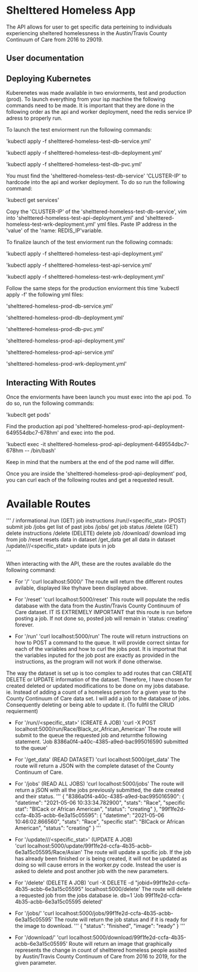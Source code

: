 # Shelttered Homeless App

The API allows for user to get specific data perteining to individuals experiencing sheltered homelessness in the Austin/Travis County Continuum of Care from 2016 to 29019. 

## User documentation


## Deploying Kubernetes
Kuberenetes was made available in two enviorments, test and production (prod). To launch everything from your isp machine the following commands need to be made. It is important that they are done in the following order as the api and worker deployment, need the redis service IP adress to properly run. 

To launch the test enviorment run the following commands: 
 
'kubectl apply -f shelttered-homeless-test-db-service.yml'

'kubectl apply -f shelttered-homeless-test-db-deployment.yml'

'kubectl apply -f shelttered-homeless-test-db-pvc.yml'

You must find the 'shelttered-homeless-test-db-service' 'CLUSTER-IP' to hardcode into the api and worker deployment. To do  so run the following command: 

'kubectl get services'

Copy the 'CLUSTER-IP' of the 'shelttered-homeless-test-db-service', vim into 'shelttered-homeless-test-api-deployment.yml' and 'shelttered-homeless-test-wrk-deployment.yml' yml files. Paste IP address in the 'value' of the 'name: REDIS_IP'variable.

To finalize launch of the test enviorment run the following comnads:

'kubectl apply -f shelttered-homeless-test-api-deployment.yml'

'kubectl apply -f shelttered-homeless-test-api-service.yml'

'kubectl apply -f shelttered-homeless-test-wrk-deployment.yml'

Follow the same steps for the production enviorment this time 'kubectl apply -f' the following yml files:

'shelttered-homeless-prod-db-service.yml'

'shelttered-homeless-prod-db-deployment.yml'

'shelttered-homeless-prod-db-pvc.yml'


'shelttered-homeless-prod-api-deployment.yml'

'shelttered-homeless-prod-api-service.yml'

'shelttered-homeless-prod-wrk-deployment.yml'



## Interacting With Routes
Once the enviorments have been launch you must exec into the api pod. To do so, run the following commands: 

'kubeclt get pods'

Find the production api  pod 'shelttered-homeless-prod-api-deployment-649554dbc7-678hm' and exec into the pod.

'kubectl exec -it  shelttered-homeless-prod-api-deployment-649554dbc7-678hm  -- /bin/bash'

Keep in mind that the numbers at the end of the pod name will differ. 

Once you are inside the 'shelttered-homeless-prod-api-deployment' pod, you can curl each of the following routes and get a requested result.

# Available Routes 

'''
    /                                       informational
    /run                                    (GET) job instructions
    /run/<stats>/<specific_stat>            (POST) submit job
    /jobs                                   get list of past jobs
    /jobs/<UUID>                            get job status
    /delete                                 (GET) delete instructions
    /delete                                 (DELETE) delete job
    /download/<UUID>                        download img from job 
    /reset                                  resets data in dataset
    /get_data                               get all data in dataset
    /update/<UUID>/<stats>/<specific_stat>  update iputs in job           
'''

When interacting with the API, these are the routes available do the following command:

- For '/'
  'curl localhost:5000/' 
  The route will return the different routes avilable, displayed like thyhave been displayed above.

- For '/reset'
  'curl localhost:5000/reset'
  This route will populate the redis database with the data from the Austin/Travis County Continuum of Care dataset. IT IS EXTREMELY IMPORTANT that this route is run before posting a job. If not done so, posted job will remain in 'status: creating' forever.    

- For '/run'
  'curl localhost:5000/run'
  The route will return instructions on how to POST a command to the queue. It will provide correct sintax for each of the variables and how to curl the jobs post. It is importnat that the variables inputed for the job post are exactly as provided in the instructions, as the program will not work if done otherwise.

The way the dataset is set up is too complex to add routes that can CREATE DELETE or UPDATE information of the dataset. Therefore, I have chosen for created deleted or updated modifications to be done on my jobs database. ie. Instead of adding a count of a homeless person for a given year to the County Continuum of Care data set. I will add a job to the database of jobs. Consequently deleting or being able to update it. (To fullfil the CRUD requierment)

- For '/run/<stats>/<specific_stat>' (CREATE A JOB)
  'curl -X POST localhost:5000/run/Race/Black_or_African_American'
  The route will submit to the queue the requested job and returnthe following statement.
  'Job 8386a0f4-a40c-4385-a9ed-bac995016590 submitted to the queue'

- For '/get_data' (READ DATASET)
  'curl localhost:5000/get_data'
  The route will return a JSON with the complete dataset of the County Continuum of Care.

- For '/jobs' (READ ALL JOBS)
  'curl localhost:5000/jobs'
  The route will return a jSON with all the jobs previously submitted, the date created and their status.
  '''
   {
    "8386a0f4-a40c-4385-a9ed-bac995016590": {
        "datetime": "2021-05-06 10:33:34.782900",
        "stats": "Race",
        "specific stat": "BlCack or African American",
        "status": "creating"
    },
    "99f1fe2d-ccfa-4b35-acbb-6e3a15c05595": {
        "datetime": "2021-05-06 10:46:02.866560",
        "stats": "Race",
        "specific stat": "BlCack or African American",
        "status": "creating"
    }
'''

- For '/update/<UUID>/<stats>/<specific_stat>' (UPDATE A JOB)  
  'curl localhost:5000/update/99f1fe2d-ccfa-4b35-acbb-6e3a15c05595/Race/Asian'
  The route will update a spcific job. If the job has already been finished or is being created, it will not be updated as doing so will cause errors in the worker.py code. Instead the user is asked to delete and post another job with the new parameters.

- For '/delete' (DELETE A JOB)
  'curl -X DELETE -d "jobid=99f1fe2d-ccfa-4b35-acbb-6e3a15c05595" localhost:5000/delete'
  The route will delete a requested job from the jobs database ie. db=1
  'Job 99f1fe2d-ccfa-4b35-acbb-6e3a15c05595 deleted'

- For '/jobs/<UUID>'
  'curl localhost:5000/jobs/99f1fe2d-ccfa-4b35-acbb-6e3a15c05595'
  The route will return the job status and if it is ready for the image to download.
  '''
  {
    "status": "finished",
    "image": "ready"
  }
  '''

- For '/download/<UUID>'
  'curl localhost:5000/download/99f1fe2d-ccfa-4b35-acbb-6e3a15c05595'
  Route will return an image that graphically represents the change in count of shelttered homeless people assited by Austin/Travis County Continuum of Care from 2016 to 2019, for the given parameter. 





